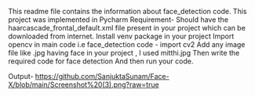 This readme file contains the information about face_detection code.
This project was implemented in Pycharm
Requirement-
  Should have the haarcascade_frontal_default.xml file present in your project which can be downloaded from internet.
  Install venv package in your project 
  Import opencv in main code i.e face_detection code - import cv2
  Add any image file like .jpg having face in your project , I used mitthi.jpg
  Then write the required code for face detection
  And then run your code.
  
  Output-
  https://github.com/SanjuktaSunam/Face-X/blob/main/Screenshot%20(3).png?raw=true
  
  
